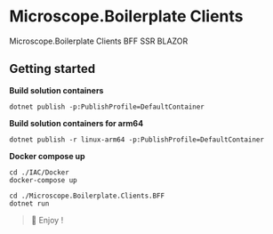 # Microscope.Boilerplate Clients

Microscope.Boilerplate Clients BFF SSR BLAZOR

## Getting started 

**Build solution containers**
```console
dotnet publish -p:PublishProfile=DefaultContainer
```

**Build solution containers for arm64**
```console
dotnet publish -r linux-arm64 -p:PublishProfile=DefaultContainer
```

**Docker compose up**
```console
cd ./IAC/Docker
docker-compose up
```

```console
cd ./Microscope.Boilerplate.Clients.BFF
dotnet run
```

> 🎉 Enjoy !
